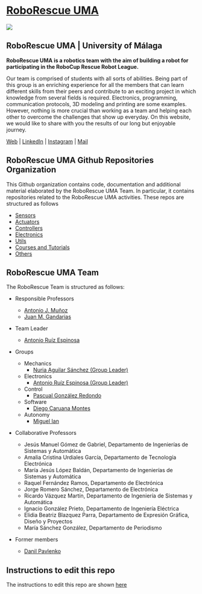 # [RoboRescue UMA](https://roborescue.uma.es)

<img src="https://roborescue.uma.es/wp-content/uploads/2021/07/cropped-cropped-Logo-Youtube-03-03.png" align="center">

## RoboRescue UMA | University of Málaga

**RoboRescue UMA is a robotics team with the aim of building a robot for participating in the RoboCup Rescue Robot League.**

Our team is comprised of students with all sorts of abilities. Being part of this group is an enriching experience for all the members that can learn different skills from their peers and contribute to an exciting project in which knowledge from several fields is required. Electronics, programming, communication protocols, 3D modeling and printing are some examples. However, nothing is more crucial than working as a team and helping each other to overcome the challenges that show up everyday. On this website, we would like to share with you the results of our long but enjoyable journey. 


[Web](https://roborescue.uma.es/) |
[LinkedIn](https://www.linkedin.com/company/roborescue-uma/) |
[Instagram](https://www.instagram.com/roborescueuma/?igshid=YmMyMTA2M2Y%3D) |
[Mail](mailto:roborescue@uma.es)

## RoboRescue UMA Github Repositories Organization

This Github organization contains code, documentation and additional material elaborated by the RoboRescue UMA Team. In particular, it contains repositories related to the RoboRescue UMA activities. These repos are structured as follows

- [Sensors](../docs/sensors_repos.md)
- [Actuators](../docs/actuators_repos.md)
- [Controllers](../docs/controllers_repos.md)
- [Electronics](../docs/electronics_repos.md)
- [Utils](../docs/utils_repos.md)
- [Courses and Tutorials](../docs/tutorials_repos.md)
- [Others](../docs/others_repos.md)


## RoboRescue UMA Team
The RoboRescue Team is structured as follows:

- Responsible Professors
  - [Antonio J. Muñoz](https://github.com/ajmunoz00)
  - [Juan M. Gandarias](https://github.com/jmgandarias)

- Team Leader
  - [Antonio Ruíz Espinosa](https://github.com/Nano98)

- Groups
  - Mechanics
    - [Nuria Aguilar Sánchez (Group Leader)](https://github.com/nuaguisan)
  - Electronics
    - [Antonio Ruíz Espinosa (Group Leader)](https://github.com/Nano98)
  - Control
    - [Pascual González Redondo](https://github.com/Paskuich)
  - Software
    - [Diego Caruana Montes](https://github.com/DiegoCaruanaMontes)
  - Autonomy
    - [Miguel Ian](https://github.com/MiguelIIan)

- Collaborative Professors
  - Jesús Manuel Gómez de Gabriel, Departamento de Ingenierías de Sistemas y Automática
  - Amalia Cristina Urdiales García, Departamento de Tecnología Electrónica
  - María Jesús López Baldán, Departamento de Ingenierías de Sistemas y Automática
  - Raquel Fernández Ramos, Departamento de Electrónica 
  - Jorge Romero Sánchez, Departamento de Electrónica 
  - Ricardo Vázquez Martín, Departamento de Ingeniería de Sistemas y Automática 
  - Ignacio González Prieto, Departamento de Ingeniería Eléctrica 
  - Elidia Beatriz Blazquez Parra, Departamento de Expresión Gráfica, Diseño y Proyectos
  - María Sánchez González, Departamento de Periodismo
 
- Former members
  - [Danil Pavlenko](https://github.com/Danilrivero)

## Instructions to edit this repo

The instructions to edit this repo are shown [here](../README.md)



















